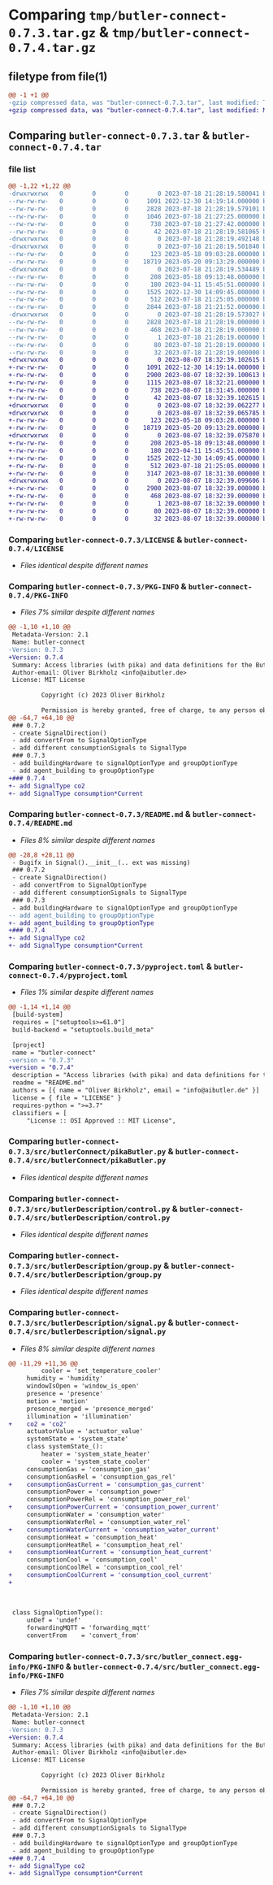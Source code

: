 # Comparing `tmp/butler-connect-0.7.3.tar.gz` & `tmp/butler-connect-0.7.4.tar.gz`

## filetype from file(1)

```diff
@@ -1 +1 @@
-gzip compressed data, was "butler-connect-0.7.3.tar", last modified: Tue Jul 18 21:28:19 2023, max compression
+gzip compressed data, was "butler-connect-0.7.4.tar", last modified: Mon Aug  7 18:32:39 2023, max compression
```

## Comparing `butler-connect-0.7.3.tar` & `butler-connect-0.7.4.tar`

### file list

```diff
@@ -1,22 +1,22 @@
-drwxrwxrwx   0        0        0        0 2023-07-18 21:28:19.580041 butler-connect-0.7.3/
--rw-rw-rw-   0        0        0     1091 2022-12-30 14:19:14.000000 butler-connect-0.7.3/LICENSE
--rw-rw-rw-   0        0        0     2828 2023-07-18 21:28:19.579101 butler-connect-0.7.3/PKG-INFO
--rw-rw-rw-   0        0        0     1046 2023-07-18 21:27:25.000000 butler-connect-0.7.3/README.md
--rw-rw-rw-   0        0        0      738 2023-07-18 21:27:42.000000 butler-connect-0.7.3/pyproject.toml
--rw-rw-rw-   0        0        0       42 2023-07-18 21:28:19.581065 butler-connect-0.7.3/setup.cfg
-drwxrwxrwx   0        0        0        0 2023-07-18 21:28:19.492148 butler-connect-0.7.3/src/
-drwxrwxrwx   0        0        0        0 2023-07-18 21:28:19.501840 butler-connect-0.7.3/src/butlerConnect/
--rw-rw-rw-   0        0        0      123 2023-05-18 09:03:28.000000 butler-connect-0.7.3/src/butlerConnect/__init__.py
--rw-rw-rw-   0        0        0    18719 2023-05-20 09:13:29.000000 butler-connect-0.7.3/src/butlerConnect/pikaButler.py
-drwxrwxrwx   0        0        0        0 2023-07-18 21:28:19.534489 butler-connect-0.7.3/src/butlerDescription/
--rw-rw-rw-   0        0        0      208 2023-05-18 09:13:48.000000 butler-connect-0.7.3/src/butlerDescription/__init__.py
--rw-rw-rw-   0        0        0      180 2023-04-11 15:45:51.000000 butler-connect-0.7.3/src/butlerDescription/component.py
--rw-rw-rw-   0        0        0     1525 2022-12-30 14:09:45.000000 butler-connect-0.7.3/src/butlerDescription/control.py
--rw-rw-rw-   0        0        0      512 2023-07-18 21:25:05.000000 butler-connect-0.7.3/src/butlerDescription/group.py
--rw-rw-rw-   0        0        0     2844 2023-07-18 21:21:52.000000 butler-connect-0.7.3/src/butlerDescription/signal.py
-drwxrwxrwx   0        0        0        0 2023-07-18 21:28:19.573027 butler-connect-0.7.3/src/butler_connect.egg-info/
--rw-rw-rw-   0        0        0     2828 2023-07-18 21:28:19.000000 butler-connect-0.7.3/src/butler_connect.egg-info/PKG-INFO
--rw-rw-rw-   0        0        0      468 2023-07-18 21:28:19.000000 butler-connect-0.7.3/src/butler_connect.egg-info/SOURCES.txt
--rw-rw-rw-   0        0        0        1 2023-07-18 21:28:19.000000 butler-connect-0.7.3/src/butler_connect.egg-info/dependency_links.txt
--rw-rw-rw-   0        0        0       80 2023-07-18 21:28:19.000000 butler-connect-0.7.3/src/butler_connect.egg-info/requires.txt
--rw-rw-rw-   0        0        0       32 2023-07-18 21:28:19.000000 butler-connect-0.7.3/src/butler_connect.egg-info/top_level.txt
+drwxrwxrwx   0        0        0        0 2023-08-07 18:32:39.102615 butler-connect-0.7.4/
+-rw-rw-rw-   0        0        0     1091 2022-12-30 14:19:14.000000 butler-connect-0.7.4/LICENSE
+-rw-rw-rw-   0        0        0     2900 2023-08-07 18:32:39.100613 butler-connect-0.7.4/PKG-INFO
+-rw-rw-rw-   0        0        0     1115 2023-08-07 18:32:21.000000 butler-connect-0.7.4/README.md
+-rw-rw-rw-   0        0        0      738 2023-08-07 18:31:45.000000 butler-connect-0.7.4/pyproject.toml
+-rw-rw-rw-   0        0        0       42 2023-08-07 18:32:39.102615 butler-connect-0.7.4/setup.cfg
+drwxrwxrwx   0        0        0        0 2023-08-07 18:32:39.062277 butler-connect-0.7.4/src/
+drwxrwxrwx   0        0        0        0 2023-08-07 18:32:39.065785 butler-connect-0.7.4/src/butlerConnect/
+-rw-rw-rw-   0        0        0      123 2023-05-18 09:03:28.000000 butler-connect-0.7.4/src/butlerConnect/__init__.py
+-rw-rw-rw-   0        0        0    18719 2023-05-20 09:13:29.000000 butler-connect-0.7.4/src/butlerConnect/pikaButler.py
+drwxrwxrwx   0        0        0        0 2023-08-07 18:32:39.075870 butler-connect-0.7.4/src/butlerDescription/
+-rw-rw-rw-   0        0        0      208 2023-05-18 09:13:48.000000 butler-connect-0.7.4/src/butlerDescription/__init__.py
+-rw-rw-rw-   0        0        0      180 2023-04-11 15:45:51.000000 butler-connect-0.7.4/src/butlerDescription/component.py
+-rw-rw-rw-   0        0        0     1525 2022-12-30 14:09:45.000000 butler-connect-0.7.4/src/butlerDescription/control.py
+-rw-rw-rw-   0        0        0      512 2023-07-18 21:25:05.000000 butler-connect-0.7.4/src/butlerDescription/group.py
+-rw-rw-rw-   0        0        0     3147 2023-08-07 18:31:30.000000 butler-connect-0.7.4/src/butlerDescription/signal.py
+drwxrwxrwx   0        0        0        0 2023-08-07 18:32:39.099606 butler-connect-0.7.4/src/butler_connect.egg-info/
+-rw-rw-rw-   0        0        0     2900 2023-08-07 18:32:39.000000 butler-connect-0.7.4/src/butler_connect.egg-info/PKG-INFO
+-rw-rw-rw-   0        0        0      468 2023-08-07 18:32:39.000000 butler-connect-0.7.4/src/butler_connect.egg-info/SOURCES.txt
+-rw-rw-rw-   0        0        0        1 2023-08-07 18:32:39.000000 butler-connect-0.7.4/src/butler_connect.egg-info/dependency_links.txt
+-rw-rw-rw-   0        0        0       80 2023-08-07 18:32:39.000000 butler-connect-0.7.4/src/butler_connect.egg-info/requires.txt
+-rw-rw-rw-   0        0        0       32 2023-08-07 18:32:39.000000 butler-connect-0.7.4/src/butler_connect.egg-info/top_level.txt
```

### Comparing `butler-connect-0.7.3/LICENSE` & `butler-connect-0.7.4/LICENSE`

 * *Files identical despite different names*

### Comparing `butler-connect-0.7.3/PKG-INFO` & `butler-connect-0.7.4/PKG-INFO`

 * *Files 7% similar despite different names*

```diff
@@ -1,10 +1,10 @@
 Metadata-Version: 2.1
 Name: butler-connect
-Version: 0.7.3
+Version: 0.7.4
 Summary: Access libraries (with pika) and data definitions for the Buttler project.
 Author-email: Oliver Birkholz <info@aibutler.de>
 License: MIT License
         
         Copyright (c) 2023 Oliver Birkholz
         
         Permission is hereby granted, free of charge, to any person obtaining a copy
@@ -64,7 +64,10 @@
 ### 0.7.2
 - create SignalDirection()
 - add convertFrom to SignalOptionType
 - add different consumptionSignals to SignalType
 ### 0.7.3
 - add buildingHardware to signalOptionType and groupOptionType
 - add agent_building to groupOptionType
+### 0.7.4 
+- add SignalType co2
+- add SignalType consumption*Current
```

### Comparing `butler-connect-0.7.3/README.md` & `butler-connect-0.7.4/README.md`

 * *Files 8% similar despite different names*

```diff
@@ -28,8 +28,11 @@
 - Bugifx in Signal().__init__(.. ext was missing)
 ### 0.7.2
 - create SignalDirection()
 - add convertFrom to SignalOptionType
 - add different consumptionSignals to SignalType
 ### 0.7.3
 - add buildingHardware to signalOptionType and groupOptionType
-- add agent_building to groupOptionType
+- add agent_building to groupOptionType
+### 0.7.4 
+- add SignalType co2
+- add SignalType consumption*Current
```

### Comparing `butler-connect-0.7.3/pyproject.toml` & `butler-connect-0.7.4/pyproject.toml`

 * *Files 1% similar despite different names*

```diff
@@ -1,14 +1,14 @@
 [build-system]
 requires = ["setuptools>=61.0"]
 build-backend = "setuptools.build_meta"
 
 [project]
 name = "butler-connect"
-version = "0.7.3"
+version = "0.7.4"
 description = "Access libraries (with pika) and data definitions for the Buttler project."
 readme = "README.md"
 authors = [{ name = "Oliver Birkholz", email = "info@aibutler.de" }]
 license = { file = "LICENSE" }
 requires-python = ">=3.7"
 classifiers = [
     "License :: OSI Approved :: MIT License",
```

### Comparing `butler-connect-0.7.3/src/butlerConnect/pikaButler.py` & `butler-connect-0.7.4/src/butlerConnect/pikaButler.py`

 * *Files identical despite different names*

### Comparing `butler-connect-0.7.3/src/butlerDescription/control.py` & `butler-connect-0.7.4/src/butlerDescription/control.py`

 * *Files identical despite different names*

### Comparing `butler-connect-0.7.3/src/butlerDescription/group.py` & `butler-connect-0.7.4/src/butlerDescription/group.py`

 * *Files identical despite different names*

### Comparing `butler-connect-0.7.3/src/butlerDescription/signal.py` & `butler-connect-0.7.4/src/butlerDescription/signal.py`

 * *Files 8% similar despite different names*

```diff
@@ -11,29 +11,36 @@
         cooler = 'set_temperature_cooler'
     humidity = 'humidity'
     windowIsOpen = 'window_is_open'
     presence = 'presence'
     motion = 'motion'
     presence_merged = 'presence_merged'
     illumination = 'illumination'
+    co2 = 'co2'
     actuatorValue = 'actuator_value'
     systemState = 'system_state'
     class systemState_():
         heater = 'system_state_heater'
         cooler = 'system_state_cooler'
     consumptionGas = 'consumption_gas'
     consumptionGasRel = 'consumption_gas_rel'
+    consumptionGasCurrent = 'consumption_gas_current'
     consumptionPower = 'consumption_power'
     consumptionPowerRel = 'consumption_power_rel'
+    consumptionPowerCurrent = 'consumption_power_current'
     consumptionWater = 'consumption_water'
     consumptionWaterRel = 'consumption_water_rel'
+    consumptionWaterCurrent = 'consumption_water_current'
     consumptionHeat = 'consumption_heat'
     consumptionHeatRel = 'consumption_heat_rel'
+    consumptionHeatCurrent = 'consumption_heat_current'
     consumptionCool = 'consumption_cool'
     consumptionCoolRel = 'consumption_cool_rel'
+    consumptionCoolCurrent = 'consumption_cool_current'
+    
     
     
 
 class SignalOptionType():
     unDef = 'undef'
     forwardingMQTT = 'forwarding_mqtt'
     convertFrom    = 'convert_from'
```

### Comparing `butler-connect-0.7.3/src/butler_connect.egg-info/PKG-INFO` & `butler-connect-0.7.4/src/butler_connect.egg-info/PKG-INFO`

 * *Files 7% similar despite different names*

```diff
@@ -1,10 +1,10 @@
 Metadata-Version: 2.1
 Name: butler-connect
-Version: 0.7.3
+Version: 0.7.4
 Summary: Access libraries (with pika) and data definitions for the Buttler project.
 Author-email: Oliver Birkholz <info@aibutler.de>
 License: MIT License
         
         Copyright (c) 2023 Oliver Birkholz
         
         Permission is hereby granted, free of charge, to any person obtaining a copy
@@ -64,7 +64,10 @@
 ### 0.7.2
 - create SignalDirection()
 - add convertFrom to SignalOptionType
 - add different consumptionSignals to SignalType
 ### 0.7.3
 - add buildingHardware to signalOptionType and groupOptionType
 - add agent_building to groupOptionType
+### 0.7.4 
+- add SignalType co2
+- add SignalType consumption*Current
```


